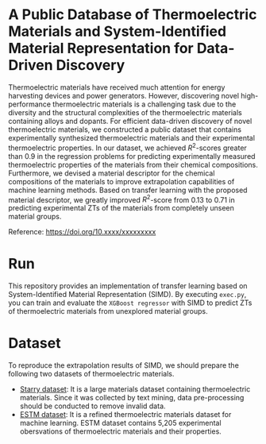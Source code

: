 # A Public Database of Thermoelectric Materials and System-Identified Material Representation for Data-Driven Discovery
Thermoelectric materials have received much attention for energy harvesting devices and power generators. However, discovering novel high-performance thermoelectric materials is a challenging task due to the diversity and the structural complexities of the thermoelectric materials containing alloys and dopants. For efficient data-driven discovery of novel thermoelectric materials, we constructed a public dataset that contains experimentally synthesized thermoelectric materials and their experimental thermoelectric properties. In our dataset, we achieved $R^2$-scores greater than 0.9 in the regression problems for predicting experimentally measured thermoelectric properties of the materials from their chemical compositions. Furthermore, we devised a material descriptor for the chemical compositions of the materials to improve extrapolation capabilities of machine learning methods. Based on transfer learning with the proposed material descriptor, we greatly improved $R^2$-score from 0.13 to 0.71 in predicting experimental ZTs of the materials from completely unseen material groups.

Reference: https://doi.org/10.xxxx/xxxxxxxxx

# Run
This repository provides an implementation of transfer learning based on System-Identified Material Representation (SIMD). By executing ``exec.py``, you can train and evaluate the ``XGBoost regressor`` with SIMD to predict ZTs of thermoelectric materials from unexplored material groups.


# Dataset
To reproduce the extrapolation results of SIMD, we should prepare the following two datasets of thermoelectric materials.
- [Starry dataset](https://www.starrydata2.org/): It is a large materials dataset containing thermoelectric materials. Since it was collected by text mining, data pre-processing should be conducted to remove invalid data.
- [ESTM dataset](https://doi.org/10.xxxx/xxxxxxxxx): It is a refined thermoelectric materials dataset for machine learning. ESTM dataset contains 5,205 experimental obersvations of thermoelectric materials and their properties.
